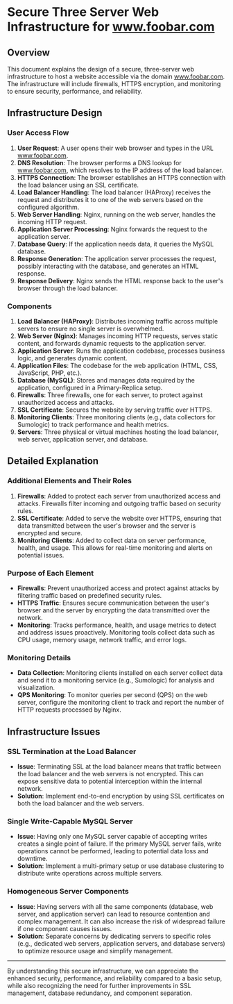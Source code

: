 # Secure Three Server Web Infrastructure for www.foobar.com

## Overview

This document explains the design of a secure, three-server web infrastructure to host a website accessible via the domain www.foobar.com. The infrastructure will include firewalls, HTTPS encryption, and monitoring to ensure security, performance, and reliability.

## Infrastructure Design

### User Access Flow

1. **User Request**: A user opens their web browser and types in the URL www.foobar.com.
2. **DNS Resolution**: The browser performs a DNS lookup for www.foobar.com, which resolves to the IP address of the load balancer.
3. **HTTPS Connection**: The browser establishes an HTTPS connection with the load balancer using an SSL certificate.
4. **Load Balancer Handling**: The load balancer (HAProxy) receives the request and distributes it to one of the web servers based on the configured algorithm.
5. **Web Server Handling**: Nginx, running on the web server, handles the incoming HTTP request.
6. **Application Server Processing**: Nginx forwards the request to the application server.
7. **Database Query**: If the application needs data, it queries the MySQL database.
8. **Response Generation**: The application server processes the request, possibly interacting with the database, and generates an HTML response.
9. **Response Delivery**: Nginx sends the HTML response back to the user's browser through the load balancer.

### Components

1. **Load Balancer (HAProxy)**: Distributes incoming traffic across multiple servers to ensure no single server is overwhelmed.
2. **Web Server (Nginx)**: Manages incoming HTTP requests, serves static content, and forwards dynamic requests to the application server.
3. **Application Server**: Runs the application codebase, processes business logic, and generates dynamic content.
4. **Application Files**: The codebase for the web application (HTML, CSS, JavaScript, PHP, etc.).
5. **Database (MySQL)**: Stores and manages data required by the application, configured in a Primary-Replica setup.
6. **Firewalls**: Three firewalls, one for each server, to protect against unauthorized access and attacks.
7. **SSL Certificate**: Secures the website by serving traffic over HTTPS.
8. **Monitoring Clients**: Three monitoring clients (e.g., data collectors for Sumologic) to track performance and health metrics.
9. **Servers**: Three physical or virtual machines hosting the load balancer, web server, application server, and database.

## Detailed Explanation

### Additional Elements and Their Roles

1. **Firewalls**: Added to protect each server from unauthorized access and attacks. Firewalls filter incoming and outgoing traffic based on security rules.
2. **SSL Certificate**: Added to serve the website over HTTPS, ensuring that data transmitted between the user's browser and the server is encrypted and secure.
3. **Monitoring Clients**: Added to collect data on server performance, health, and usage. This allows for real-time monitoring and alerts on potential issues.

### Purpose of Each Element

- **Firewalls**: Prevent unauthorized access and protect against attacks by filtering traffic based on predefined security rules.
- **HTTPS Traffic**: Ensures secure communication between the user's browser and the server by encrypting the data transmitted over the network.
- **Monitoring**: Tracks performance, health, and usage metrics to detect and address issues proactively. Monitoring tools collect data such as CPU usage, memory usage, network traffic, and error logs.

### Monitoring Details

- **Data Collection**: Monitoring clients installed on each server collect data and send it to a monitoring service (e.g., Sumologic) for analysis and visualization.
- **QPS Monitoring**: To monitor queries per second (QPS) on the web server, configure the monitoring client to track and report the number of HTTP requests processed by Nginx.

## Infrastructure Issues

### SSL Termination at the Load Balancer

- **Issue**: Terminating SSL at the load balancer means that traffic between the load balancer and the web servers is not encrypted. This can expose sensitive data to potential interception within the internal network.
- **Solution**: Implement end-to-end encryption by using SSL certificates on both the load balancer and the web servers.

### Single Write-Capable MySQL Server

- **Issue**: Having only one MySQL server capable of accepting writes creates a single point of failure. If the primary MySQL server fails, write operations cannot be performed, leading to potential data loss and downtime.
- **Solution**: Implement a multi-primary setup or use database clustering to distribute write operations across multiple servers.

### Homogeneous Server Components

- **Issue**: Having servers with all the same components (database, web server, and application server) can lead to resource contention and complex management. It can also increase the risk of widespread failure if one component causes issues.
- **Solution**: Separate concerns by dedicating servers to specific roles (e.g., dedicated web servers, application servers, and database servers) to optimize resource usage and simplify management.

---

By understanding this secure infrastructure, we can appreciate the enhanced security, performance, and reliability compared to a basic setup, while also recognizing the need for further improvements in SSL management, database redundancy, and component separation.

